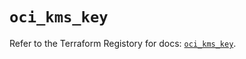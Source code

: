 # `oci_kms_key`

Refer to the Terraform Registory for docs: [`oci_kms_key`](https://registry.terraform.io/providers/oracle/oci/6.18.0/docs/resources/kms_key).
